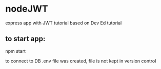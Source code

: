 # nodeJWT
express app with JWT tutorial based on Dev Ed tutorial

## to start app:

npm start

to connect to DB .env file was created, file is not kept in version control